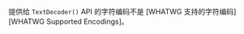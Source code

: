 
提供给 `TextDecoder()` API 的字符编码不是 [WHATWG 支持的字符编码][WHATWG Supported Encodings]。

<a id="ERR_EVAL_ESM_CANNOT_PRINT"></a>
